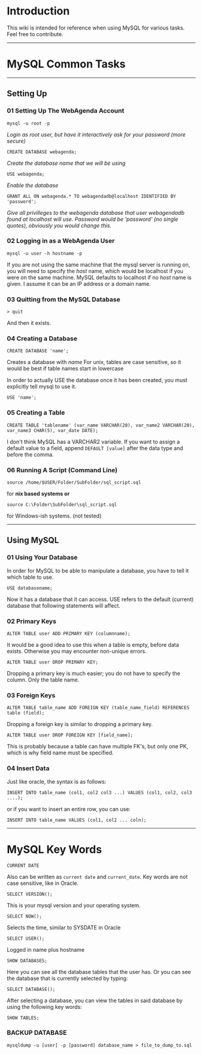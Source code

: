 # Introduction #

This wiki is intended for reference when using MySQL for various tasks. Feel free to contribute.


---


# MySQL Common Tasks #


---


## Setting Up ##

### 01 Setting Up The **WebAgenda** Account ###

`mysql -u root -p`

_Login as root user, but have it interactively ask for your password (more secure)_

`CREATE DATABASE webagenda;`

_Create the database name that we will be using_

`USE webagenda;`

_Enable the database_

`GRANT ALL ON webagenda.* TO webagendadb@localhost IDENTIFIED BY 'password';`

_Give all privilleges to the webagenda database that user webagendadb found at localhost will use. Password would be 'password' (no single quotes), obviously you would change this._

### 02 Logging in as a WebAgenda User ###

`mysql -u user -h hostname -p`

If you are not using the same machine that the mysql server is running on, you will need to specify the _host_ name, which would be localhost if you were on the same machine. MySQL defaults to localhost if no _host_ name is given. I assume it can be an IP address or a domain name.

### 03 Quitting from the MySQL Database ###

`> quit`

And then it exists.

### 04 Creating a Database ###

`CREATE DATABASE 'name';`

Creates a database with _name_
For unix, tables are case sensitive, so it would be best if table names start in lowercase

In order to actually USE the database once it has been created, you must explicitly tell mysql to use it.

`USE 'name';`

### 05 Creating a Table ###

`CREATE TABLE 'tablename' (var_name VARCHAR(20), var_name2 VARCHAR(20), var_name3 CHAR(5), var_date DATE);`

I don't think MySQL has a VARCHAR2 variable.
If you want to assign a default value to a field, append `DEFAULT [value]` after the data type and before the comma.



### 06 Running A Script (Command Line) ###

`source /home/$USER/Folder/SubFolder/sql_script.sql`

for **nix based systems or**

`source C:\Folder\SubFolder\sql_script.sql`

for Windows-ish systems. (not tested)


---


## Using MySQL ##

### 01 Using Your Database ###

In order for MySQL to be able to manipulate a database, you have to tell it which table to use.

`USE databasename;`

Now it has a database that it can access. USE refers to the default (current) database that following statements will affect.

### 02 Primary Keys ###

`ALTER TABLE user ADD PRIMARY KEY (columnname);`

It would be a good idea to use this when a table is empty, before data exists.
Otherwise you may encounter non-unique errors.

`ALTER TABLE user DROP PRIMARY KEY;`

Dropping a primary key is much easier; you do not have to specify the column. Only the table name.

### 03 Foreign Keys ###

`ALTER TABLE table_name ADD FOREIGN KEY (table_name_field) REFERENCES table (field);`

Dropping a foreign key is similar to dropping a primary key.

`ALTER TABLE user DROP FOREIGN KEY [field_name];`

This is probably because a table can have multiple FK's, but only one PK, which is why field name must be specified.

### 04 Insert Data ###

Just like oracle, the syntax is as follows:

`INSERT INTO table_name (col1, col2 col3 ...) VALUES (col1, col2, col3 ....);`

or if you want to insert an entire row, you can use:

`INSERT INTO table_name VALUES (col1, col2 ... coln);`



---


# MySQL Key Words #

`CURRENT DATE`

Also can be written as `current date` and `current_date`.
Key words are not case sensitive, like in Oracle.

`SELECT VERSION();`

This is your mysql version and your operating system.

`SELECT NOW();`

Selects the time, similar to SYSDATE in Oracle

`SELECT USER();`

Logged in name plus hostname

`SHOW DATABASES;`

Here you can see all the database tables that the user has. Or you can see the database that is currently selected by typing:

`SELECT DATABASE();`

After selecting a database, you can view the tables in said database by using the following key words:

`SHOW TABLES;`

### BACKUP DATABASE ###
`mysqldump -u [user] -p [password] database_name > file_to_dump_to.sql`